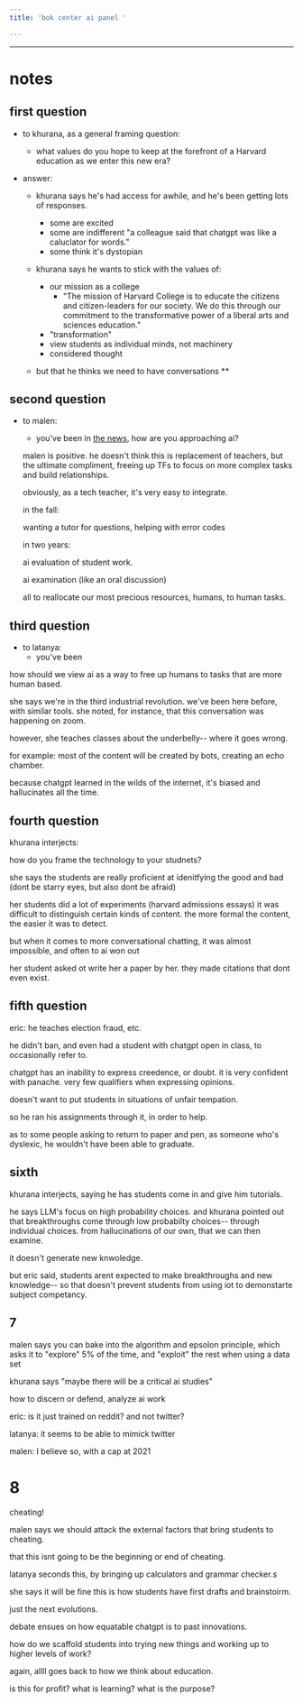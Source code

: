 ```yaml
---
title: 'bok center ai panel '

---
```


---

# notes

## first question 

* to khurana, as a general framing question: 
     * what values do you hope to keep at the forefront of a Harvard education as we enter this new era?
     
* answer: 
    * khurana says he's had access for awhile, and he's been getting lots of responses. 
        * some are excited 
        * some are indifferent 
            "a colleague said that chatgpt was like a caluclator for words."
        * some think it's dystopian 
        
    * khurana says he wants to stick with the values of: 
        * our mission as a college
            * "The mission of Harvard College is to educate the citizens and citizen-leaders for our society. We do this through our commitment to the transformative power of a liberal arts and sciences education."
        * "transformation"
        * view students as individual minds, not machinery 
        * considered thought 
    
    
    * but that he thinks we need to have conversations 
        **
## second question 
  

* to malen: 
     * you've been in [the news](https://www.thecrimson.com/article/2023/6/21/cs50-artificial-intelligence/), how are you approaching ai?
     
     malen is positive. he doesn't think this is replacement of teachers, but the ultimate compliment, freeing up TFs to focus on more complex tasks and build relationships. 
     
     obviously, as a tech teacher, it's very easy to integrate. 
     
     in the fall: 
     
     wanting a tutor for questions, helping with error codes 
     
     in two years: 
     
     ai evaluation of student work. 
     
     ai examination (like an oral discussion)
     
     
     all to reallocate our most precious resources, humans, to human tasks. 
    
    
    
    
  
## third question    
    
   
        
* to latanya: 
     * you've been
     
how should we view ai as a way to free up humans to tasks that are more human based. 
      
      
she says we're in the third industrial revolution. we've been here before, with similar tools. she noted, for instance, that this conversation was happening on zoom. 


however, she teaches classes about the underbelly-- where it goes wrong. 

for example: most of the content will be created by bots, creating an echo chamber. 


because chatgpt learned in the wilds of the internet, it's biased and hallucinates all the time. 



## fourth question 

khurana interjects: 

how do you frame the technology to your studnets?

she says the students are really proficient at idenitfying the good and bad (dont be starry eyes, but also dont be afraid) 

her students did a lot of experiments 
    (harvard admissions essays)
    it was difficult to distinguish certain kinds of content. the more formal the content, the easier it was to detect. 
    
but when it comes to more conversational chatting, it was almost impossible, and often to ai won out 


her student asked ot write her a paper by her. they made citations that dont even exist. 


## fifth question 

eric: he teaches election fraud, etc. 

he didn't ban, and even had a student with chatgpt open in class, to occasionally refer to. 


chatgpt has an inability to express creedence, or doubt. it is very confident with panache. very few qualifiers when expressing opinions. 


doesn't want to put students in situations of unfair tempation. 

so he ran his assignments through it, in order to help. 


as to some people asking to return to paper and pen, as someone who's dyslexic, he wouldn't have been able to graduate. 




## sixth 

khurana interjects, saying he has students come in and give him tutorials. 


he says LLM's focus on high probability choices. and khurana pointed out that breakthroughs come through low probabilty choices-- through individual choices. from hallucinations of our own, that we can then examine. 

it doesn't generate new knwoledge. 


but eric said, students arent expected to make breakthroughs and new knowledge-- so that doesn't prevent students from using iot to demonstarte subject competancy. 


## 7 

malen says you can bake into the algorithm and epsolon principle, which asks it to "explore" 5% of the time, and "exploit" the rest when using a data set 


khurana says  "maybe there will be a critical ai studies"

how to discern or defend, analyze ai work 


eric: is it just trained on reddit? and not twitter?

latanya: it seems to be able to mimick twitter

malen: I believe so, with a cap at 2021 




# 8 

cheating!

malen says we should attack the external factors that bring students to cheating. 

that this isnt going to be the beginning or end of cheating. 


latanya seconds this, by bringing up calculators and grammar checker.s 

she says it will be fine this is how students have first drafts and brainstoirm. 


just the next evolutions. 



debate ensues on how equatable chatgpt is to past innovations. 


how do we scaffold students into trying new things and working up to higher levels of work? 





again, allll goes back to how we think about education. 


is this for profit? what is learning? what is the purpose? 